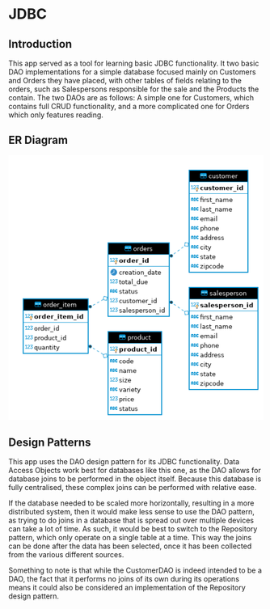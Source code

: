 # JDBC
## Introduction
This app served as a tool for learning basic JDBC functionality. It two basic DAO
implementations for a simple database focused mainly on Customers and Orders they have
placed, with other tables of fields relating to the orders, such as Salespersons
responsible for the sale and the Products the contain. The two DAOs are as follows: A
simple one for Customers, which contains full CRUD functionality, and a more complicated
one for Orders which only features reading.

## ER Diagram
![ER Diagram](./.assets/er_diagram.png)

## Design Patterns
This app uses the DAO design pattern for its JDBC functionality. Data Access Objects work
best for  databases like this one, as the DAO allows for database joins to be performed in
the object itself. Because this database is fully centralised, these complex joins can be
performed with relative ease.

If the database needed to be scaled more horizontally, resulting in a more distributed
system, then it would make less sense to use the DAO pattern, as trying to do joins in a
database that is spread out over multiple devices can take a lot of time. As such, it would
be best to switch to the Repository pattern, which only operate on a single table at a time. This way the joins can be done after the data has been selected, once it has been collected from the various different sources. 

Something to note is that while the CustomerDAO is indeed intended to be a DAO, the fact that
it performs no joins of its own during its operations means it could also be considered an
implementation of the Repository design pattern.
